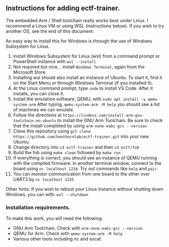 ## Instructions for adding ectf-trainer.

The embedded Arm / Shell toolchain really works best under Linux. I recommend a Linux VM or using WSL (instructions below). If you wish to try another OS, see the end of this document.


An easy way to install this for Windows is through the use of Windows Subsystem for Linux. 

1. Install Windows Subsystem for Linux (wsl) from a command prompt or PowerShell instance with ```wsl --install``` 
2. Not required but nice... install ```Windows Terminal```, again from the Microsoft Store.
3. Installing wsl should also install an instance of Ubuntu. To start it, find it on the Start Menu or through Windows Terminal (if you installed it).
4. At the Linux command prompt, type ```code``` to install VS Code. After it installs, you can close it.
5. Install the emulation software, QEMU, with ```sudo apt install -y qemu-system-arm```   After typing, ```qemu-system-arm -M help``` you should see a list of machines we can emulate.
6. Follow the directions at ```https://lindevs.com/install-arm-gnu-toolchain-on-ubuntu``` to install the GNU Arm Toolchain. Be sure to check that the install completed by using ```arm-none-eabi-gcc --version```
7. Clone this repository using ```git clone https://github.com/henthornlab/ectf-trainer.git``` into your new Ubuntu.
8. Change directory into ```cd ectf-trainer``` and then ```cd ectf/fob```
9. Build the fob using ```make clean``` followed by ```make run```
10. If everything is correct, you should see an instance of QEMU running with the compiled firmware. In another terminal window, connect to the board using ```nc localhost 1234```. Try out commands like ```help``` and ```pair```.
11. You can monitor communication from one board to the other over UART2 by ```nc localhost 1235``` 

Other hints:
If you wish to reboot your Linux instance without shutting down Windows, you can with:
```wsl --shutdown```

### Installation requirements.

To make this work, you will need the following:
* GNU Arm Toolchain. Check with ```arm-none-eabi-gcc --version```
* QEMU for Arm. Check with ```qemu-system-arm -M help```
* Various other tools including nc and socat.


